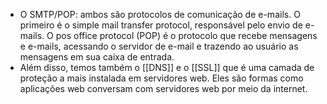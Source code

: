 -  O SMTP/POP: ambos são protocolos de comunicação de e-mails. O primeiro é o simple mail transfer protocol, responsável pelo envio de e-mails. O pos office protocol (POP) é o protocolo que recebe mensagens e e-mails, acessando o servidor de e-mail e trazendo ao usuário as mensagens em sua caixa de entrada.
- Além disso, temos também o [[DNS]] e o [[SSL]] que é uma camada de proteção a mais instalada em servidores web. Eles são formas como aplicações web conversam com servidores web por meio da internet. 